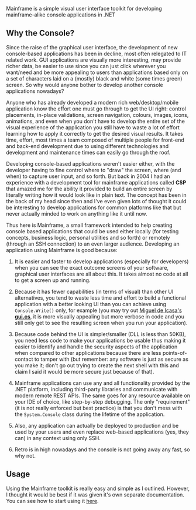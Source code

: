 Mainframe is a simple visual user interface toolkit for developing mainframe-alike console applications in .NET

## Why the Console?

Since the raise of the graphical user interface, the development of new console-based applications has been in decline, most often relegated to IT related work. GUI applications are visually more interesting, may provide richer data, be easier to use since you can just click wherever you want/need and be more appealing to users than applications based only on a set of characters laid on a (mostly) black and white (some times green) screen. So why would anyone bother to develop another console applications nowadays?

Anyone who has already developed a modern rich web/desktop/mobile application know the effort one must go through to get the UI right: control placements, in-place validations, screen navigation, colours, images, icons, animations, and even when you don't have to develop the entire set of the visual experience of the application you still have to waste a lot of effort learning how to apply it correctly to get the desired visual results. It takes time, effort, most times a team composed of multiple people for front-end and back-end development due to using different technologies and development and maintenance times can easily go through the roof.

Developing console-based applications weren't easier either, with the developer having to fine control where to "draw" the screen, where (and when) to capture user input, and so forth. But back in 2004 I had an experience with a development tool for mainframe applications called **CSP** that amazed me for the ability it provided to build an entire screen by literally writing how it would look like in plain text. The concept has been in the back of my head since then and I've even given lots of thought it could be interesting to develop applications for common platforms like that but never actually minded to work on anything like it until now.

Thus here is Mainframe, a small framework intended to help creating console based applications that could be used either locally (for testing concepts, business logic, personal utilities and so forth) or remotely (through an SSH connection) to an even larger audience. Developing an application using Mainframe is good because:

1. It is easier and faster to develop applications (especially for developers) when you can see the exact outcome screens of your software, graphical user interfaces are all about this. It takes almost no code at all to get a screen up and running.

2. Because it has fewer capabilities (in terms of visual) than other UI alternatives, you tend to waste less time and effort to build a functional application with a better looking UI than you can achieve using `Console.Write()` only, for example (you may try out [Miguel de Icasa's **gui.cs**](https://github.com/migueldeicaza/gui.cs), it is more visually appealing but more verbose in code and you still only get to see the resulting screen when you run your application).

3. Because code behind the UI is simpler/smaller (DLL is less than 50KB), you need less code to make your applications be usable thus making it easier to identify and handle the security aspects of the application when compared to other applications because there are less points-of-contact to tamper with (but remember: any software is just as secure as you make it; don't go out trying to create the next shell with this and claim I said it would be more secure just because of that).

4. Mainframe applications can use any and all functionality provided by the .NET platform, including third-party libraries and communicate with modern remote REST APIs. The same goes for any resource available on your IDE of choice, like step-by-step debugging. The only "requirement" (it is not really enforced but best practice) is that you don't mess with the `System.Console` class during the lifetime of the application.

5. Also, any application can actually be deployed to production and be used by your users and even replace web-based applications (yes, they can) in any context using only SSH.

6. Retro is in high nowadays and the console is not going away any fast, so why not.

## Usage

Using the Mainframe toolkit is really easy and simple as I outlined. However, I thought it would be best if it was given it's own separate documentation. You can see how to start using it [here](https://github.com/Lmpessoa/Mainframe/wiki).
